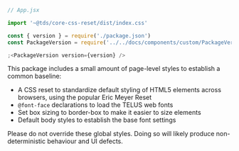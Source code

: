 ```js static
// App.jsx

import '~@tds/core-css-reset/dist/index.css'
```

```jsx noeditor
const { version } = require('./package.json')
const PackageVersion = require('../../docs/components/custom/PackageVersion/PackageVersion').default

;<PackageVersion version={version} />
```

This package includes a small amount of page-level styles to establish a common baseline:

* A CSS reset to standardize default styling of HTML5 elements across browsers, using the popular Eric Meyer Reset
* `@font-face` declarations to load the TELUS web fonts
* Set box sizing to border-box to make it easier to size elements
* Default body styles to establish the base font settings

Please do not override these global styles. Doing so will likely produce non-deterministic behaviour and UI defects.
